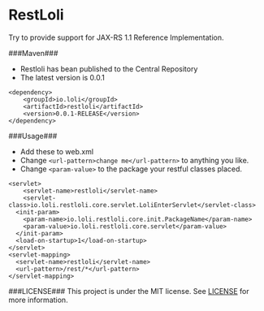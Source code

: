 RestLoli
========
Try to provide support for JAX-RS 1.1 Reference Implementation.

###Maven###
*  Restloli has bean published to the Central Repository
*  The latest version is 0.0.1

```
<dependency>
    <groupId>io.loli</groupId>
    <artifactId>restloli</artifactId>
    <version>0.0.1-RELEASE</version>
</dependency>
```

###Usage###
*  Add these to web.xml
*  Change `<url-pattern>change me</url-pattern>` to anything you like.
*  Change `<param-value>` to the package your restful classes placed.

```
<servlet>
	<servlet-name>restloli</servlet-name>
	<servlet-class>io.loli.restloli.core.servlet.LoliEnterServlet</servlet-class>
  <init-param>
    <param-name>io.loli.restloli.core.init.PackageName</param-name>
    <param-value>io.loli.restloli.core.servlet</param-value>
  </init-param>
  <load-on-startup>1</load-on-startup>
</servlet>
<servlet-mapping>
  <servlet-name>restloli</servlet-name>
  <url-pattern>/rest/*</url-pattern>
</servlet-mapping>
```
###LICENSE###
This project is under the MIT license.
See [LICENSE](https://github.com/chocotan/RestLoli/blob/master/LICENSE) for more information.
